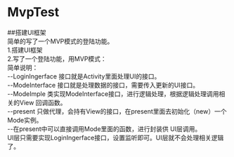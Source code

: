 # MvpTest
##搭建UI框架
<br>简单的写了一个MVP模式的登陆功能。
<br>1.搭建UI框架
<br>2.写了一个登陆功能，用MVP模式：
<br>简单说明：
  <br> --LoginIngerface 接口就是Activity里面处理UI的接口。
  <br>--ModeInterface 接口就是处理数据的接口，需要传入更新的UI接口。
  <br>--ModeImple 类实现ModeInterface接口，进行逻辑处理，根据逻辑处理调用相关的View 回调函数。
  <br> --present 只做代理，会持有View的接口，在present里面去初始化（new）一个Mode实例。
  <br> --在present中可以直接调用Mode里面的函数，进行封装供 UI层调用。
  <br>UI层只需要实现LoginIngerface接口，设置监听即可。UI层就不会处理相关逻辑了。